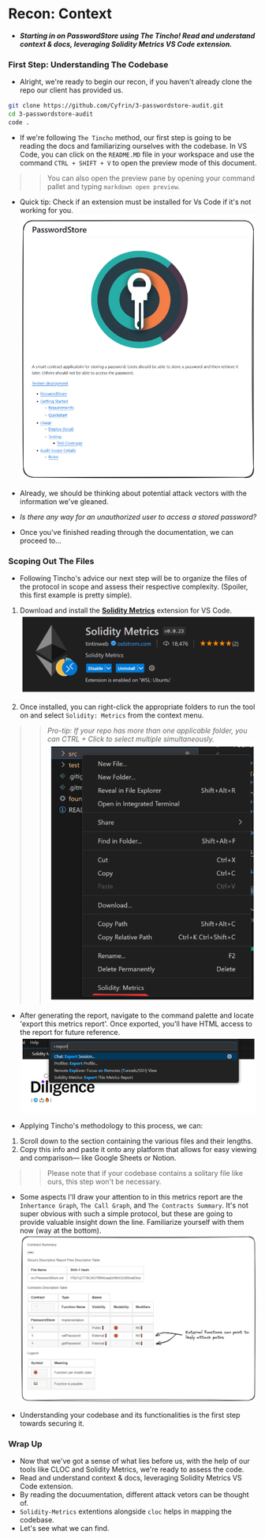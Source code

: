 # Recon: Context
- ***Starting in on PasswordStore using The Tincho! Read and understand context & docs, leveraging Solidity Metrics VS Code extension.***

### First Step: Understanding The Codebase
- Alright, we're ready to begin our recon, if you haven't already clone the repo our client has provided us.

```bash
git clone https://github.com/Cyfrin/3-passwordstore-audit.git
cd 3-passwordstore-audit
code .
```

- If we're following `The Tincho` method, our first step is going to be reading the docs and familiarizing ourselves with the codebase. In VS Code, you can click on the `README.MD` file in your workspace and use the command `CTRL + SHIFT + V` to open the preview mode of this document.

>> You can also open the preview pane by opening your command pallet and typing `markdown open preview`.

- Quick tip: Check if an extension must be installed for Vs Code if it's not working for you.
![alt text](<Images/image copy 4.png>)

- Already, we should be thinking about potential attack vectors with the information we've gleaned.
- _Is there any way for an unauthorized user to access a stored password?_
- Once you've finished reading through the documentation, we can proceed to...

### Scoping Out The Files
- Following Tincho's advice our next step will be to organize the files of the protocol in scope and assess their respective complexity. (Spoiler, this first example is pretty simple).

1. Download and install the **[Solidity Metrics](https://marketplace.visualstudio.com/items?itemName=tintinweb.solidity-metrics)** extension for VS Code.
![alt text](<Images/image copy 5.png>)

2. Once installed, you can right-click the appropriate folders to run the tool on and select `Solidity: Metrics` from the context menu.

>> _Pro-tip: If your repo has more than one applicable folder, you can CTRL + Click to select multiple simultaneously._
![alt text](<Images/image copy 6.png>)

- After generating the report, navigate to the command palette and locate 'export this metrics report'. Once exported, you'll have HTML access to the report for future reference.
![alt text](<Images/image copy 7.png>)

- Applying Tincho's methodology to this process, we can:

1. Scroll down to the section containing the various files and their lengths.
2. Copy this info and paste it onto any platform that allows for easy viewing and comparison— like Google Sheets or Notion.

>> Please note that if your codebase contains a solitary file like ours, this step won't be necessary.

- Some aspects I'll draw your attention to in this metrics report are the `Inhertance Graph`, `The Call Graph`, and `The Contracts Summary`. It's not super obvious with such a simple protocol, but these are going to provide valuable insight down the line. Familiarize yourself with them now (way at the bottom).
![alt text](<Images/image copy 8.png>)

- Understanding your codebase and its functionalities is the first step towards securing it.

### Wrap Up
- Now that we've got a sense of what lies before us, with the help of our tools like CLOC and Solidity Metrics, we're ready to assess the code.
- Read and understand context & docs, leveraging Solidity Metrics VS Code extension.
- By reading the docuumentation, different attack vetors can be thought of.
- `Solidity-Metrics` extentions alongside `cloc` helps in mapping the codebase.
- Let's see what we can find.
